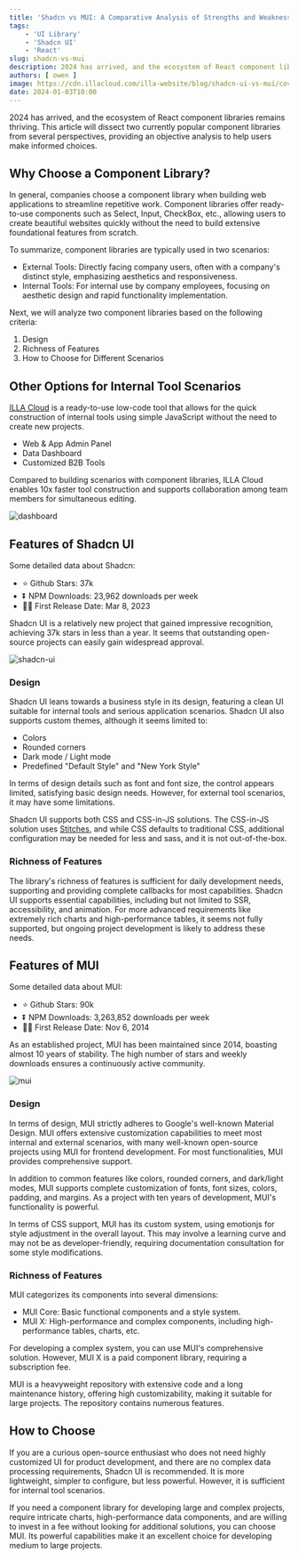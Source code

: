 ```yaml
---
title: 'Shadcn vs MUI: A Comparative Analysis of Strengths and Weaknesses'
tags:
    - 'UI Library'
    - 'Shadcn UI'
    - 'React'
slug: shadcn-vs-mui
description: 2024 has arrived, and the ecosystem of React component libraries remains thriving.
authors: [ owen ]
image: https://cdn.illacloud.com/illa-website/blog/shadcn-ui-vs-mui/cover.png
date: 2024-01-03T10:00
---
```


2024 has arrived, and the ecosystem of React component libraries remains thriving. This article will dissect two currently popular component libraries from several perspectives, providing an objective analysis to help users make informed choices.

## Why Choose a Component Library?

In general, companies choose a component library when building web applications to streamline repetitive work. Component libraries offer ready-to-use components such as Select, Input, CheckBox, etc., allowing users to create beautiful websites quickly without the need to build extensive foundational features from scratch.

To summarize, component libraries are typically used in two scenarios:

- External Tools: Directly facing company users, often with a company's distinct style, emphasizing aesthetics and responsiveness.
- Internal Tools: For internal use by company employees, focusing on aesthetic design and rapid functionality implementation.

Next, we will analyze two component libraries based on the following criteria:

1. Design
2. Richness of Features
3. How to Choose for Different Scenarios

## Other Options for Internal Tool Scenarios

[ILLA Cloud](https://illacloud.com/) is a ready-to-use low-code tool that allows for the quick construction of internal tools using simple JavaScript without the need to create new projects.

- Web & App Admin Panel
- Data Dashboard
- Customized B2B Tools

Compared to building scenarios with component libraries, ILLA Cloud enables 10x faster tool construction and supports collaboration among team members for simultaneous editing.

![dashboard](https://cdn.illacloud.com/illa-website/blog/shadcn-ui-vs-mui/dashboard.png)

## Features of Shadcn UI

Some detailed data about Shadcn:

- ⭐ Github Stars: 37k
- ⏬ NPM Downloads: 23,962 downloads per week
- 💪🏼 First Release Date: Mar 8, 2023

Shadcn UI is a relatively new project that gained impressive recognition, achieving 37k stars in less than a year. It seems that outstanding open-source projects can easily gain widespread approval.

![shadcn-ui](https://cdn.illacloud.com/illa-website/blog/shadcn-ui-vs-mui/shadcn-ui.png)

### Design

Shadcn UI leans towards a business style in its design, featuring a clean UI suitable for internal tools and serious application scenarios. Shadcn UI also supports custom themes, although it seems limited to:

- Colors
- Rounded corners
- Dark mode / Light mode
- Predefined "Default Style" and "New York Style"

In terms of design details such as font and font size, the control appears limited, satisfying basic design needs. However, for external tool scenarios, it may have some limitations.

Shadcn UI supports both CSS and CSS-in-JS solutions. The CSS-in-JS solution uses [Stitches](https://stitches.dev/), and while CSS defaults to traditional CSS, additional configuration may be needed for less and sass, and it is not out-of-the-box.

### Richness of Features

The library's richness of features is sufficient for daily development needs, supporting and providing complete callbacks for most capabilities. Shadcn UI supports essential capabilities, including but not limited to SSR, accessibility, and animation. For more advanced requirements like extremely rich charts and high-performance tables, it seems not fully supported, but ongoing project development is likely to address these needs.

## Features of MUI

Some detailed data about MUI:

- ⭐ Github Stars: 90k
- ⏬ NPM Downloads: 3,263,852 downloads per week
- 💪🏼 First Release Date: Nov 6, 2014

As an established project, MUI has been maintained since 2014, boasting almost 10 years of stability. The high number of stars and weekly downloads ensures a continuously active community.

![mui](https://cdn.illacloud.com/illa-website/blog/shadcn-ui-vs-mui/mui.png)

### Design

In terms of design, MUI strictly adheres to Google's well-known Material Design. MUI offers extensive customization capabilities to meet most internal and external scenarios, with many well-known open-source projects using MUI for frontend development. For most functionalities, MUI provides comprehensive support.

In addition to common features like colors, rounded corners, and dark/light modes, MUI supports complete customization of fonts, font sizes, colors, padding, and margins. As a project with ten years of development, MUI's functionality is powerful.

In terms of CSS support, MUI has its custom system, using emotionjs for style adjustment in the overall layout. This may involve a learning curve and may not be as developer-friendly, requiring documentation consultation for some style modifications.

### Richness of Features

MUI categorizes its components into several dimensions:

- MUI Core: Basic functional components and a style system.
- MUI X: High-performance and complex components, including high-performance tables, charts, etc.

For developing a complex system, you can use MUI's comprehensive solution. However, MUI X is a paid component library, requiring a subscription fee.

MUI is a heavyweight repository with extensive code and a long maintenance history, offering high customizability, making it suitable for large projects. The repository contains numerous features.

## How to Choose

If you are a curious open-source enthusiast who does not need highly customized UI for product development, and there are no complex data processing requirements, Shadcn UI is recommended. It is more lightweight, simpler to configure, but less powerful. However, it is sufficient for internal tool scenarios.

If you need a component library for developing large and complex projects, require intricate charts, high-performance data components, and are willing to invest in a fee without looking for additional solutions, you can choose MUI. Its powerful capabilities make it an excellent choice for developing medium to large projects.
